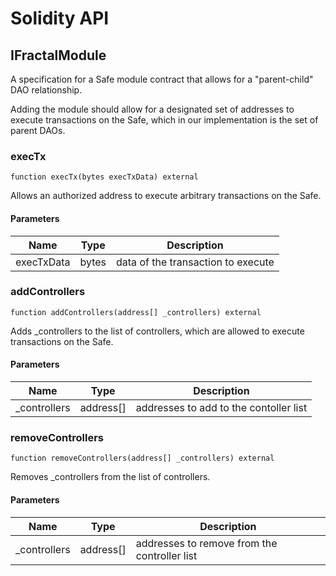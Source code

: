 # Solidity API

## IFractalModule

A specification for a Safe module contract that allows for a "parent-child"
DAO relationship.

Adding the module should allow for a designated set of addresses to execute
transactions on the Safe, which in our implementation is the set of parent
DAOs.

### execTx

```solidity
function execTx(bytes execTxData) external
```

Allows an authorized address to execute arbitrary transactions on the Safe.

#### Parameters

| Name | Type | Description |
| ---- | ---- | ----------- |
| execTxData | bytes | data of the transaction to execute |

### addControllers

```solidity
function addControllers(address[] _controllers) external
```

Adds _controllers to the list of controllers, which are allowed
to execute transactions on the Safe.

#### Parameters

| Name | Type | Description |
| ---- | ---- | ----------- |
| _controllers | address[] | addresses to add to the contoller list |

### removeControllers

```solidity
function removeControllers(address[] _controllers) external
```

Removes _controllers from the list of controllers.

#### Parameters

| Name | Type | Description |
| ---- | ---- | ----------- |
| _controllers | address[] | addresses to remove from the controller list |

